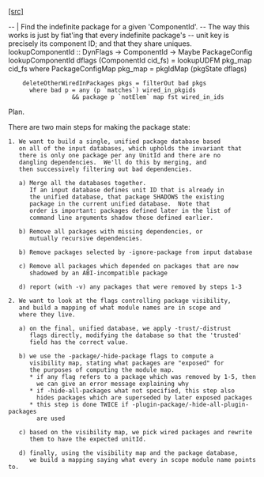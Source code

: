 [[src]](https://github.com/ghc/ghc/tree/master/compiler/main/Packages.hs)

-- | Find the indefinite package for a given 'ComponentId'.
-- The way this works is just by fiat'ing that every indefinite package's
-- unit key is precisely its component ID; and that they share uniques.
lookupComponentId :: DynFlags -> ComponentId -> Maybe PackageConfig
lookupComponentId dflags (ComponentId cid_fs) = lookupUDFM pkg_map cid_fs
  where
    PackageConfigMap pkg_map = pkgIdMap (pkgState dflags)



        deleteOtherWiredInPackages pkgs = filterOut bad pkgs
          where bad p = any (p `matches`) wired_in_pkgids
                      && package p `notElem` map fst wired_in_ids
        


   Plan.

   There are two main steps for making the package state:

    1. We want to build a single, unified package database based
       on all of the input databases, which upholds the invariant that
       there is only one package per any UnitId and there are no
       dangling dependencies.  We'll do this by merging, and
       then successively filtering out bad dependencies.

       a) Merge all the databases together.
          If an input database defines unit ID that is already in
          the unified database, that package SHADOWS the existing
          package in the current unified database.  Note that
          order is important: packages defined later in the list of
          command line arguments shadow those defined earlier.

       b) Remove all packages with missing dependencies, or
          mutually recursive dependencies.

       b) Remove packages selected by -ignore-package from input database

       c) Remove all packages which depended on packages that are now
          shadowed by an ABI-incompatible package

       d) report (with -v) any packages that were removed by steps 1-3

    2. We want to look at the flags controlling package visibility,
       and build a mapping of what module names are in scope and
       where they live.

       a) on the final, unified database, we apply -trust/-distrust
          flags directly, modifying the database so that the 'trusted'
          field has the correct value.

       b) we use the -package/-hide-package flags to compute a
          visibility map, stating what packages are "exposed" for
          the purposes of computing the module map.
          * if any flag refers to a package which was removed by 1-5, then
            we can give an error message explaining why
          * if -hide-all-packages what not specified, this step also
            hides packages which are superseded by later exposed packages
          * this step is done TWICE if -plugin-package/-hide-all-plugin-packages
            are used

       c) based on the visibility map, we pick wired packages and rewrite
          them to have the expected unitId.

       d) finally, using the visibility map and the package database,
          we build a mapping saying what every in scope module name points to.
